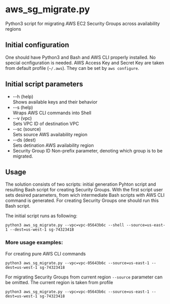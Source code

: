 aws_sg_migrate.py
=====================
Python3 script for migrating AWS EC2 Security Groups across availability regions

## Initial configuration
One should have Python3 and Bash and AWS CLI properly installed. No special ocnfiguration is needed.
AWS Access Key and Secret Key are taken from default profile (`~/.aws`). They can be set by `aws configure`.

## Initial script parameters

* --h (help) <br>
Shows available keys and their behavior
* --s (help) <br>
Wraps AWS CLI commands into Shell
* --v (vpc) <br>
Sets VPC ID of destination VPC
* --sc (source) <br>
Sets source AWS availability region
* --ds (dest) <br>
Sets detination AWS availability region
* Security Group ID
Non-prefix parameter, denoting which group is to be migrated.

## Usage
The solution consists of two scripts: initial generation Pyhton script and resulting Bash script for creating Security Groups.
With the first script user sets desired parameters, from wich intermediate Bash scripts with AWS CLI command is generated.
For creating Security Groups one should run this Bash script.

The initial script runs as following:

	python3 aws_sg_migrate.py --vpc=vpc-05643b6c --shell --source=us-east-1 --dest=us-west-1 sg-74323418

### More usage examples:
For creating pure AWS CLI commands

	python3 aws_sg_migrate.py --vpc=vpc-05643b6c --source=us-east-1 --dest=us-west-1 sg-74323418
  
For migrating Security Groups from current region `--source` parameter can be omitted. The current region is taken from profile

	python3 aws_sg_migrate.py --vpc=vpc-05643b6c --source=us-east-1 --dest=us-west-1 sg-74323418


